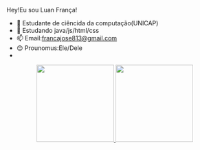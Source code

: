 Hey!Eu sou Luan França!
- 🔭 Estudante de ciêncida da computação(UNICAP)
- 🌱 Estudando java/js/html/css
- 📫 Email:francajose813@gmail.com
- 😊 Prounomus:Ele/Dele
- 
<div align="center">
  <a href="https://github.com/LuanFranca1">
  <img height="180em" src="https://github-readme-stats.vercel.app/api?username=LuanFranca1&show_icons=true&theme=dark&include_all_commits=true&count_private=true"/>
  <img height="180em" src="https://github-readme-stats.vercel.app/api/top-langs/?username=LuanFranca1&layout=compact&langs_count=7&theme=dark"/>
</div>
